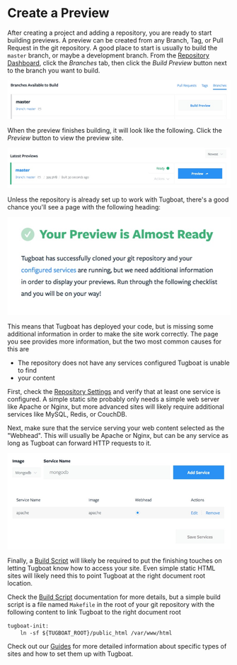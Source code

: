 # Create a Preview

After creating a project and adding a repository, you are ready to start
building previews. A preview can be created from any Branch, Tag, or Pull
Request in the git repository. A good place to start is usually to build the
`master` branch, or maybe a development branch. From the [Repository
Dashboard](../tugboat-dashboard/repository/dashboard/index.md), click the
*Branches* tab, then click the *Build Preview* button next to the branch you
want to build.

![Build Preview](_images/build-preview.jpg)

When the preview finishes building, it will look like the following. Click the
*Preview* button to view the preview site.

![Preview Ready](_images/preview-ready.jpg)

Unless the repository is already set up to work with Tugboat, there's a good
chance you'll see a page with the following heading:

![Almost There](_images/preview-almost-ready.jpg)

This means that Tugboat has deployed your code, but is missing some additional
information in order to make the site work correctly. The page you see provides
more information, but the two most common causes for this are

* The repository does not have any services configured Tugboat is unable to find
* your content

First, check the [Repository
Settings](../tugboat-dashboard/repository/settings/index.md) and verify that at
least one service is configured. A simple static site probably only needs a
simple web server like Apache or Nginx, but more advanced sites will likely
require additional services like MySQL, Redis, or CouchDB.

Next, make sure that the service serving your web content selected as the
"Webhead". This will usually be Apache or Nginx, but can be any service as long
as Tugboat can forward HTTP requests to it.

![Repository Services](_images/repo-services.jpg)

Finally, a [Build Script](../build-script/index.md) will likely be required to
put the finishing touches on letting Tugboat know how to access your site. Even
simple static HTML sites will likely need this to point Tugboat at the right
document root location.

Check the [Build Script](../build-script/index.md) documentation for more
details, but a simple build script is a file named `Makefile` in the root of
your git repository with the following content to link Tugboat to the right
document root

```
tugboat-init:
    ln -sf ${TUGBOAT_ROOT}/public_html /var/www/html
```

Check out our [Guides](guides/index.md) for more detailed information about
specific types of sites and how to set them up with Tugboat.
